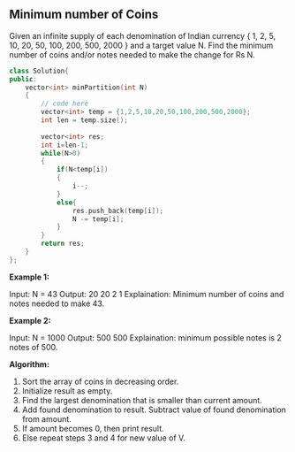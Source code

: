 ## Minimum number of Coins

Given an infinite supply of each denomination of Indian currency { 1, 2, 5, 10, 20, 50, 100, 200, 500, 2000 } and a target value N.
Find the minimum number of coins and/or notes needed to make the change for Rs N.

```cpp
class Solution{
public:
    vector<int> minPartition(int N)
    {
        // code here
        vector<int> temp = {1,2,5,10,20,50,100,200,500,2000};
        int len = temp.size();
        
        vector<int> res;
        int i=len-1;
        while(N>0)
        {
            if(N<temp[i])
            {
                i--;
            }
            else{
                res.push_back(temp[i]);
                N -= temp[i];
            }
        }
        return res;
    }
};
```

**Example 1:**

Input: N = 43
Output: 20 20 2 1
Explaination: Minimum number of coins and notes needed  to make 43. 


**Example 2:**

Input: N = 1000
Output: 500 500
Explaination: minimum possible notes is 2 notes of 500.

**Algorithm:**

1. Sort the array of coins in decreasing order.
2. Initialize result as empty.
3. Find the largest denomination that is smaller than current amount.
4. Add found denomination to result. Subtract value of found denomination from amount.
5. If amount becomes 0, then print result.
6. Else repeat steps 3 and 4 for new value of V.